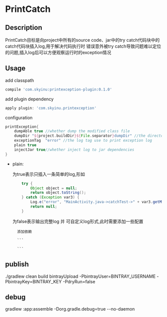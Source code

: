 # PrintCatch

## Description

PrintCatch目标是向project中所有的source code、jar中的try catch代码块中的catch代码块插入log,用于解决代码执行时
错误意外被try catch导致问题难以定位的问题,插入log后可以方便观察运行时的exception情况

## Usage

add classpath

```groovy
compile 'com.skyinu:printexception-plugin:0.1.0'
```

add plugin dependency

```groovy
apply plugin: 'com.skyinu.printexception'
```

configuration

```groovy
printException{
    dumpAble true //whether dump the modified class file
    dumpDir "${project.buildDir}${File.separator}dumpDir" //the directory to dump the modified class file
    exceptionTag  "error" //the log tag use to print exception log
    plain true
    injectJar true//whether inject log to jar dependencies
}
```

+ plain:

    为true表示只插入一条简单的log,形如

    ```java
        try {
            Object object = null;
            return object.toString();
        } catch (Exception var3) {
            Log.e("error", "MainActivity.java->catchTest->" + var3.getMessage());
            return null;
        }
    ```

    为false表示输出完整log 并 可自定义log形式,此时需要添加一些配置

        添加依赖

        ```

        ```
## publish

./gradlew clean build bintrayUpload -PbintrayUser=BINTRAY_USERNAME -PbintrayKey=BINTRAY_KEY -PdryRun=false

## debug

gradlew :app:assemble -Dorg.gradle.debug=true  --no-daemon